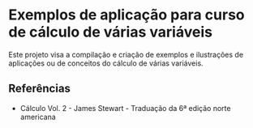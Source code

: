 # Exemplos de aplicação para curso de cálculo de várias variáveis

Este projeto visa a compilação e criação de exemplos e ilustrações de aplicações ou de conceitos do cálculo de várias variáveis.

## Referências

- Cálculo Vol. 2 - James Stewart - Traduação da 6ª edição norte americana